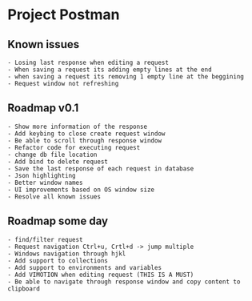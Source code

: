 # Project Postman

## Known issues
    - Losing last response when editing a request
    - When saving a request its adding empty lines at the end
    - when saving a request its removing 1 empty line at the beggining
    - Request window not refreshing

## Roadmap v0.1
    - Show more information of the response
    - Add keybing to close create request window
    - Be able to scroll through response window
    - Refactor code for executing request
    - change db file location
    - Add bind to delete request
    - Save the last response of each request in database
    - Json highlighting
    - Better window names
    - UI improvements based on OS window size
    - Resolve all known issues

## Roadmap some day
    - find/filter request
    - Request navigation Ctrl+u, Crtl+d -> jump multiple
    - Windows navigation through hjkl
    - Add support to collections
    - Add support to environments and variables
    - Add VIMOTION when editing request (THIS IS A MUST)
    - Be able to navigate through response window and copy content to clipboard


